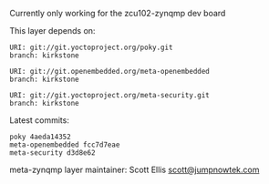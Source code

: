 Currently only working for the zcu102-zynqmp dev board

This layer depends on:

    URI: git://git.yoctoproject.org/poky.git
    branch: kirkstone

    URI: git://git.openembedded.org/meta-openembedded
    branch: kirkstone

    URI: git://git.yoctoproject.org/meta-security.git
    branch: kirkstone

Latest commits:

    poky 4aeda14352
    meta-openembedded fcc7d7eae
    meta-security d3d8e62

meta-zynqmp layer maintainer: Scott Ellis <scott@jumpnowtek.com>

